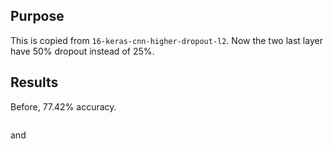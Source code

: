 ## Purpose

This is copied from `16-keras-cnn-higher-dropout-l2`. Now the two last layer
have 50% dropout instead of 25%.


## Results

Before, 77.42% accuracy.

```

```

and

```
```
